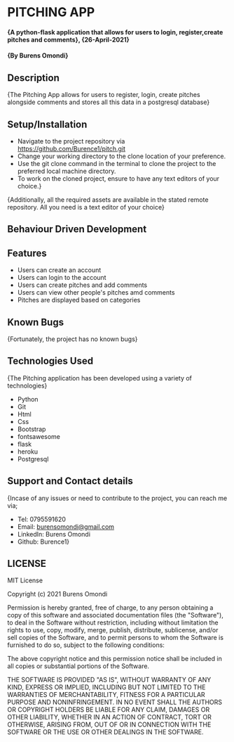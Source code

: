 # PITCHING APP
#### {A python-flask application that allows for users to login, register,create pitches and comments}, {26-April-2021}
#### {By Burens Omondi}
## Description
{The Pitching App allows for users to register, login, create pitches alongside comments and stores all this data in a postgresql database}
## Setup/Installation
* Navigate to the project repository via https://github.com/Burence1/pitch.git
* Change your working directory to the clone location of your preference.
* Use the git clone command in the terminal to clone the project to the preferred local machine directory.
* To work on the cloned project, ensure to have any text editors of your choice.}

{Additionally, all the required assets are available in the stated remote repository. All you need is a text editor of your choice}

## Behaviour Driven Development
## Features
* Users can create an account
* Users can login to the account
* Users can create pitches and add comments
* Users can view other people's pitches amd comments
* Pitches are displayed based on categories


## Known Bugs
{Fortunately, the project has no known bugs}

## Technologies Used
{The Pitching application has been developed using a variety of technologies}

* Python
* Git
* Html
* Css
* Bootstrap
* fontsawesome
* flask
* heroku
* Postgresql

## Support and Contact details
{Incase of any issues or need to contribute to the project, you can reach me via;
 * Tel: 0795591620
 * Email: burensomondi@gmail.com
 * LinkedIn: Burens Omondi
 * Github: Burence1}

## LICENSE

MIT License

Copyright (c) 2021 Burens Omondi

Permission is hereby granted, free of charge, to any person obtaining a copy
of this software and associated documentation files (the "Software"), to deal
in the Software without restriction, including without limitation the rights
to use, copy, modify, merge, publish, distribute, sublicense, and/or sell
copies of the Software, and to permit persons to whom the Software is
furnished to do so, subject to the following conditions:

The above copyright notice and this permission notice shall be included in all
copies or substantial portions of the Software.

THE SOFTWARE IS PROVIDED "AS IS", WITHOUT WARRANTY OF ANY KIND, EXPRESS OR
IMPLIED, INCLUDING BUT NOT LIMITED TO THE WARRANTIES OF MERCHANTABILITY,
FITNESS FOR A PARTICULAR PURPOSE AND NONINFRINGEMENT. IN NO EVENT SHALL THE
AUTHORS OR COPYRIGHT HOLDERS BE LIABLE FOR ANY CLAIM, DAMAGES OR OTHER
LIABILITY, WHETHER IN AN ACTION OF CONTRACT, TORT OR OTHERWISE, ARISING FROM,
OUT OF OR IN CONNECTION WITH THE SOFTWARE OR THE USE OR OTHER DEALINGS IN THE
SOFTWARE.